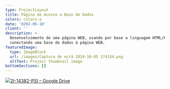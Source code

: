 ```yaml
---
type: ProjectLayout
title: Página de Acesso a Base de Dados
colors: colors-a
date: '0202-05-10'
client: ''
description: >-
  Desenvolvimento de uma página WEB, usando por base a linguagem HTML/PHP,
  conectando uma base de dados à página WEB.
featuredImage:
  type: ImageBlock
  url: /images/Captura de ecrã 2024-10-05 174334.png
  altText: Project thumbnail image
bottomSections: []
---
```

![](https://preview--leonardomiranda-14327.stackbit.dev/images/Captura%20de%20ecr%C3%A3%202024-10-05%20174334.png)[2I-14382-PSI – Google Drive](https://drive.google.com/drive/u/0/folders/1AwE78jKxjnRSqXooEIC5BjpzBf9zwsvN)
